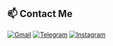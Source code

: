 


## 📫 Contact Me

[![Gmail](https://img.shields.io/badge/-Gmail-D14836?style=for-the-badge&logo=gmail&logoColor=white)](mailto:schwifty.guy004@gmail.com)
[![Telegram](https://img.shields.io/badge/-Telegram-2CA5E0?style=for-the-badge&logo=telegram&logoColor=white)](https://t.me/Mh_miu)
[![Instagram](https://img.shields.io/badge/-Instagram-E4405F?style=for-the-badge&logo=instagram&logoColor=white)](https://www.instagram.com/mahdi_akrami_005/)

